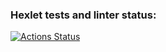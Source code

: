 ### Hexlet tests and linter status:
[![Actions Status](https://github.com/kideki-kideki/qa-engineer-project-85/actions/workflows/hexlet-check.yml/badge.svg)](https://github.com/kideki-kideki/qa-engineer-project-85/actions)